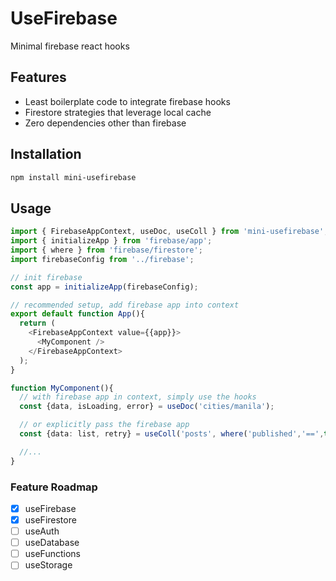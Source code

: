 # UseFirebase

Minimal firebase react hooks

## Features

- Least boilerplate code to integrate firebase hooks
- Firestore strategies that leverage local cache
- Zero dependencies other than firebase

## Installation

```bash
npm install mini-usefirebase
```

## Usage

```typescript
import { FirebaseAppContext, useDoc, useColl } from 'mini-usefirebase';
import { initializeApp } from 'firebase/app';
import { where } from 'firebase/firestore';
import firebaseConfig from '../firebase';

// init firebase
const app = initializeApp(firebaseConfig);

// recommended setup, add firebase app into context
export default function App(){
  return (
    <FirebaseAppContext value={{app}}>
      <MyComponent />
    </FirebaseAppContext>
  );
}

function MyComponent(){
  // with firebase app in context, simply use the hooks
  const {data, isLoading, error} = useDoc('cities/manila');

  // or explicitly pass the firebase app
  const {data: list, retry} = useColl('posts', where('published','==',true), {app});

  //...
}
```

### Feature Roadmap

- [x] useFirebase
- [x] useFirestore
- [ ] useAuth
- [ ] useDatabase
- [ ] useFunctions
- [ ] useStorage
